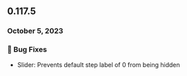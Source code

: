 ## 0.117.5

### October 5, 2023
   
### 🐞 Bug Fixes
- Slider: Prevents default step label of 0 from being hidden